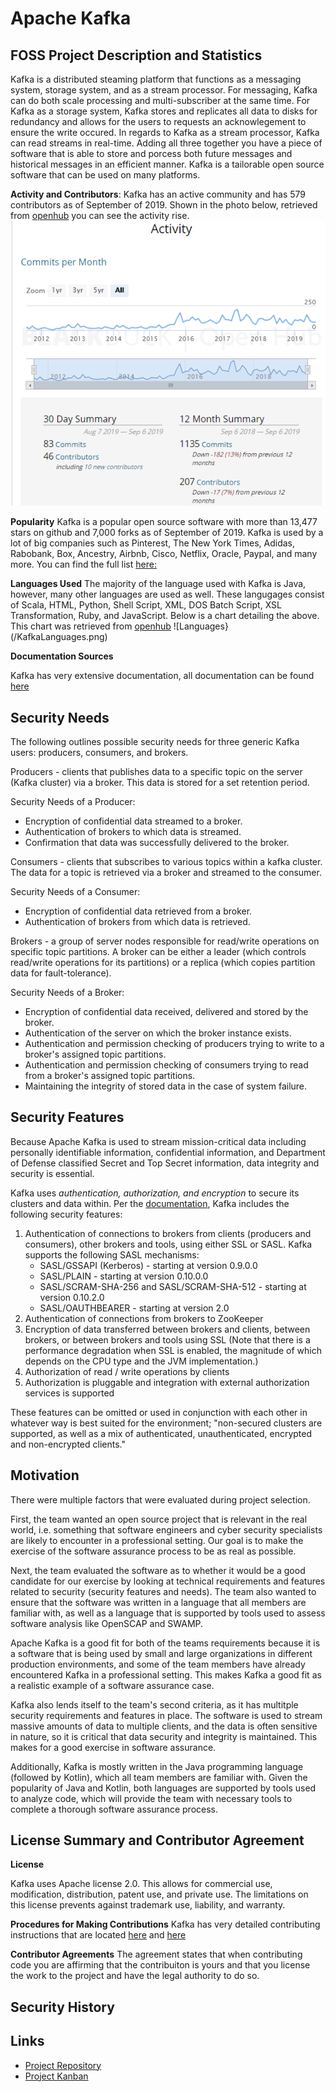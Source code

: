 # Apache Kafka

## FOSS Project Description and Statistics

Kafka is a distributed steaming platform that functions as a messaging system, storage system, and as a stream processor. For messaging, Kafka can do both scale processing and multi-subscriber at the same time. For Kafka as a storage system, Kafka stores and replicates all data to disks for redundancy and allows for the users to requests an acknowlegement to ensure the write occured. In regards to Kafka as a stream processor, Kafka can read streams in real-time. Adding all three together you have a piece of software that is able to store and porcess both future messages and historical messages in an efficient manner. Kafka is a tailorable open source software that can be used on many platforms. 

**Activity and Contributors**: 
Kafka has an active community and has 579 contributors as of September of 2019. Shown in the photo below, retrieved from [openhub](https://www.openhub.net/p/apache-kafka) you can see the activity rise.
![Activity](/KafkaActivity.png)

 **Popularity**
Kafka is a popular open source software with more than 13,477 stars on github and 7,000 forks as of September of 2019. Kafka is used by a lot of big companies such as Pinterest, The New York Times, Adidas, Rabobank, Box, Ancestry, Airbnb, Cisco, Netflix, Oracle, Paypal, and many more. You can find the full list [here:](https://kafka.apache.org/powered-by)

**Languages Used**
The majority of the language used with Kafka is Java, however, many other languages are used as well. These langugages consist of Scala, HTML, Python, Shell Script, XML, DOS Batch Script, XSL Transformation, Ruby, and JavaScript. Below is a chart detailing the above. This chart was retrieved from [openhub](https://www.openhub.net/p/apache-kafka)
![Languages}(/KafkaLanguages.png)

**Documentation Sources**

Kafka has very extensive documentation, all documentation can be found [here](https://kafka.apache.org/documentation)

 
## Security Needs

The following outlines possible security needs for three generic Kafka users: producers, consumers, and brokers.

Producers - clients that publishes data to a specific topic on the server (Kafka cluster) via a broker. This data is stored for a set retention period.

Security Needs of a Producer:

* Encryption of confidential data streamed to a broker.
* Authentication of brokers to which data is streamed.
* Confirmation that data was successfully delivered to the broker. 
	
Consumers - clients that subscribes to various topics within a kafka cluster. The data for a topic is retrieved via a broker and streamed to the consumer.

Security Needs of a Consumer:

* Encryption of confidential data retrieved from a broker.
* Authentication of brokers from which data is retrieved.

Brokers - a group of server nodes responsible for read/write operations on specific topic partitions. A broker can be either a leader (which controls read/write operations for its partitions) or a replica (which copies partition data for fault-tolerance).

Security Needs of a Broker:

* Encryption of confidential data received, delivered and stored by the broker.
* Authentication of the server on which the broker instance exists.
* Authentication and permission checking of producers trying to write to a broker's assigned topic partitions. 
* Authentication and permission checking of consumers trying to read from a broker's assigned topic partitions.
* Maintaining the integrity of stored data in the case of system failure.

## Security Features
Because Apache Kafka is used to stream mission-critical data including personally identifiable information, confidential information, and Department of Defense classified Secret and Top Secret information, data integrity and security is essential.

Kafka uses _authentication, authorization, and encryption_ to secure its clusters and data within. Per the [documentation](https://kafka.apache.org/documentation/#security), Kafka includes the following security features:
1. Authentication of connections to brokers from clients (producers and consumers), other brokers and tools, using either SSL or SASL. Kafka supports the following SASL mechanisms:
    * SASL/GSSAPI (Kerberos) - starting at version 0.9.0.0
    * SASL/PLAIN - starting at version 0.10.0.0
    * SASL/SCRAM-SHA-256 and SASL/SCRAM-SHA-512 - starting at version 0.10.2.0
    * SASL/OAUTHBEARER - starting at version 2.0
2. Authentication of connections from brokers to ZooKeeper
3. Encryption of data transferred between brokers and clients, between brokers, or between brokers and tools using SSL (Note that there is a performance degradation when SSL is enabled, the magnitude of which depends on the CPU type and the JVM implementation.)
4. Authorization of read / write operations by clients
5. Authorization is pluggable and integration with external authorization services is supported

These features can be omitted or used in conjunction with each other in whatever way is best suited for the environment; "non-secured clusters are supported, as well as a mix of authenticated, unauthenticated, encrypted and non-encrypted clients."

## Motivation
There were multiple factors that were evaluated during project selection. 

First, the team wanted an open source project that is relevant in the real world, i.e. something that software engineers and cyber security specialists are likely to encounter in a professional setting. Our goal is to make the exercise of the software assurance process to be as real as possible.

Next, the team evaluated the software as to whether it would be a good candidate for our exercise by looking at technical requirements and features related to security (security features and needs). The team also wanted to ensure that the software was written in a language that all members are familiar with, as well as a language that is supported by tools used to assess software analysis like OpenSCAP and SWAMP.

Apache Kafka is a good fit for both of the teams requirements because it is a software that is being used by small and large organizations in different production environments, and some of the team members have already encountered Kafka in a professional setting. This makes Kafka a good fit as a realistic example of a software assurance case.

Kafka also lends itself to the team's second criteria, as it has multitple security requirements and features in place. The software is used to stream massive amounts of data to multiple clients, and the data is often sensitive in nature, so it is critical that data security and integrity is maintained. This makes for a good exercise in software assurance.

Additionally, Kafka is mostly written in the Java programming language (followed by Kotlin), which all team members are familiar with. Given the popularity of Java and Kotlin, both languages are supported by tools used to analyze code, which will provide the team with necessary tools to complete a thorough software assurance process.

## License Summary and Contributor Agreement
**License**

Kafka uses Apache license 2.0. This allows for commercial use, modification, distribution, patent use, and private use. The limitations on this license prevents against trademark use, liability, and warranty. 

**Procedures for Making Contributions**
Kafka has very detailed contributing instructions that are located [here](https://kafka.apache.org/contributing/html) and [here](https://cwiki.apache.org/confluence/display/KAFKA/Contributing+Code+Changes)

**Contributor Agreements**
The agreement states that when contributing code you are affirming that the contribuiton is yours and that you license the work to the project and have the legal authority to do so.
## Security History

## Links
* [Project Repository](https://github.com/isxbot/software-assurance)
* [Project Kanban](https://github.com/isxbot/software-assurance/projects/1)

